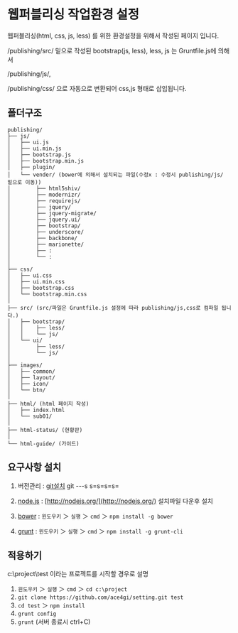 # 웹퍼블리싱 작업환경 설정

웹퍼블리싱(html, css, js, less) 를 위한 환경설정을 위해서 작성된 페이지 입니다.

/publishing/src/ 밑으로 작성된 bootstrap(js, less), less, js 는 Gruntfile.js에 의해서

/publishing/js/,
 
/publishing/css/ 으로 자동으로 변환되어 css,js 형태로 삽입됩니다.


## 폴더구조
```
publishing/
├── js/
│   ├── ui.js
│   ├── ui.min.js
│   ├── bootstrap.js
│   ├── bootstrap.min.js
│   ├── plugin/
│   └── vender/ (bower에 의해서 설치되는 파일(수정x : 수정시 publishing/js/ 밑으로 이동))
│        ├── html5shiv/
│        ├── modernizr/
│        ├── requirejs/
│        ├── jquery/
│        ├── jquery-migrate/
│        ├── jquery.ui/
│        ├── bootstrap/
│        ├── underscore/
│        ├── backbone/
│        ├── marionette/
│        ├── :
│        └── :
│
├── css/
│   ├── ui.css
│   ├── ui.min.css
│   ├── bootstrap.css
│   └── bootstrap.min.css
│
├── src/ (src/파일은 Gruntfile.js 설정에 따라 publishing/js,css로 컴파일 됩니다.)
│   ├── bootstrap/
│   │    ├── less/
│   │    └── js/
│   └── ui/
│        ├── less/
│        └── js/
│
├── images/
│   ├── common/
│   ├── layout/
│   ├── icon/
│   └── btn/
│
├── html/ (html 페이지 작성)
│   ├── index.html
│   └── sub01/
│
├── html-status/ (현황판)
│
└── html-guide/ (가이드)
```

## 요구사항 설치
1. 버전관리 : [git설치](http://msysgit.github.io/)
	git ---s s=s=s=s= 

2. [node.js](http://nodejs.org/)  : [http://nodejs.org/](http://nodejs.org/) 설치파일 다운후 설치
3. [bower](http://bower.io/)    : `윈도우키` ＞ `실행` ＞ `cmd` ＞ `npm install -g bower` 
4. [grunt](http://gruntjs.com/)    : `윈도우키` ＞ `실행` ＞ `cmd` ＞ `npm install -g grunt-cli`


## 적용하기

c:\project\test 이라는 프로젝트를 시작할 경우로 설명

1. `윈도우키` ＞ `실행` ＞ `cmd` ＞ `cd c:\project` 
2. `git clone https://github.com/ace4gi/setting.git test`
3. `cd test` ＞ `npm install`
4. `grunt config`
5. `grunt` (서버 종료시 ctrl+C)




